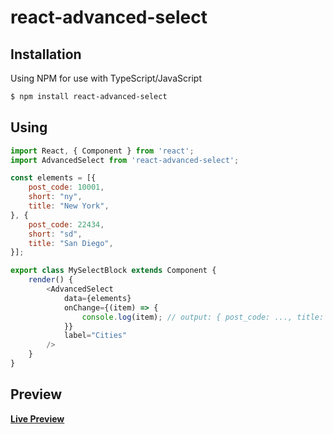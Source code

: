 # react-advanced-select


## Installation
Using NPM for use with TypeScript/JavaScript
```sh
$ npm install react-advanced-select
```


## Using
```javascript
import React, { Component } from 'react';
import AdvancedSelect from 'react-advanced-select';

const elements = [{
	post_code: 10001,
	short: "ny",
	title: "New York",
}, {
	post_code: 22434,
	short: "sd",
	title: "San Diego",
}];

export class MySelectBlock extends Component {
	render() {
		<AdvancedSelect
			data={elements}
			onChange={(item) => {
				console.log(item); // output: { post_code: ..., title: ..., short: ... };
			}}
			label="Cities"
		/>
	}
}

```


## Preview
[**Live Preview**](https://gebeto.github.io/web-projects/react-advanced-select/example.html)
